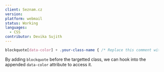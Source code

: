 ```yaml
---
client: Seznam.cz
version:
platform: webmail
status: Working
languages:
  - CSS
contributor: Devika Sujith
---
```


```css
blockquote[data-color] + .your-class-name { /* Replace this comment with your styles */ }
```

By adding `blockquote` before the targetted class, we can hook into the appended `data-color` attribute to access it.